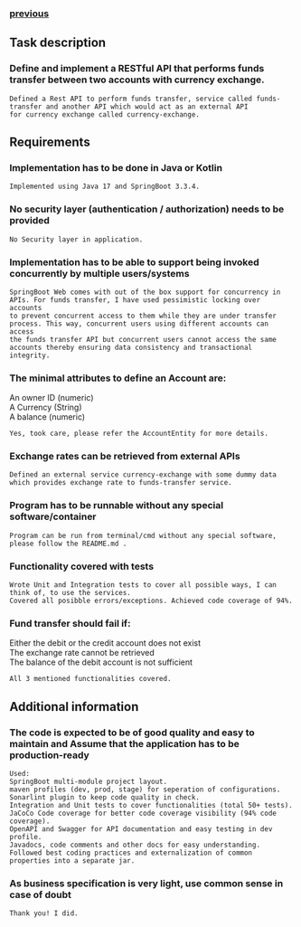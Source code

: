 ### [previous](../../README.md)

## Task description

### Define and implement a RESTful API that performs funds transfer between two accounts with currency exchange.

    Defined a Rest API to perform funds transfer, service called funds-transfer and another API which would act as an external API 
    for currency exchange called currency-exchange.

## Requirements

### Implementation has to be done in Java or Kotlin

    Implemented using Java 17 and SpringBoot 3.3.4.

### No security layer (authentication / authorization) needs to be provided

    No Security layer in application.

### Implementation has to be able to support being invoked concurrently by multiple users/systems

    SpringBoot Web comes with out of the box support for concurrency in APIs. For funds transfer, I have used pessimistic locking over accounts 
    to prevent concurrent access to them while they are under transfer process. This way, concurrent users using different accounts can access  
    the funds transfer API but concurrent users cannot access the same accounts thereby ensuring data consistency and transactional integrity.

### The minimal attributes to define an Account are:

An owner ID (numeric) <br>
A Currency (String) <br>
A balance (numeric) <br>

    Yes, took care, please refer the AccountEntity for more details.

### Exchange rates can be retrieved from external APIs

    Defined an external service currency-exchange with some dummy data which provides exchange rate to funds-transfer service.

### Program has to be runnable without any special software/container

    Program can be run from terminal/cmd without any special software, please follow the README.md .

### Functionality covered with tests

    Wrote Unit and Integration tests to cover all possible ways, I can think of, to use the services. 
    Covered all posibble errors/exceptions. Achieved code coverage of 94%.

### Fund transfer should fail if:

Either the debit or the credit account does not exist <br>
The exchange rate cannot be retrieved <br>
The balance of the debit account is not sufficient <br>
    
    All 3 mentioned functionalities covered.

## Additional information

### The code is expected to be of good quality and easy to maintain and Assume that the application has to be production-ready

    Used:
    SpringBoot multi-module project layout. 
    maven profiles (dev, prod, stage) for seperation of configurations.
    Sonarlint plugin to keep code quality in check.
    Integration and Unit tests to cover functionalities (total 50+ tests).
    JaCoCo Code coverage for better code coverage visibility (94% code coverage).
    OpenAPI and Swagger for API documentation and easy testing in dev profile.
    Javadocs, code comments and other docs for easy understanding.
    Followed best coding practices and externalization of common properties into a separate jar.

### As business specification is very light, use common sense in case of doubt 
    
    Thank you! I did.
